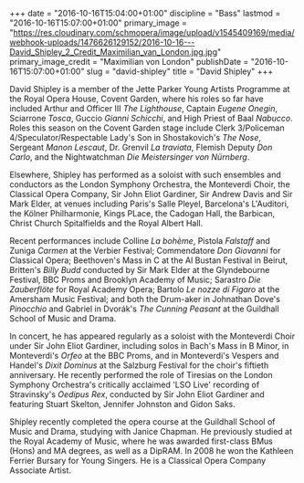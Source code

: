 +++
date = "2016-10-16T15:04:00+01:00"
discipline = "Bass"
lastmod = "2016-10-16T15:07:00+01:00"
primary_image = "https://res.cloudinary.com/schmopera/image/upload/v1545409169/media/webhook-uploads/1476626129152/2016-10-16---David_Shipley_2_Credit_Maximilian_van_London.jpg.jpg"
primary_image_credit = "Maximilian von London"
publishDate = "2016-10-16T15:07:00+01:00"
slug = "david-shipley"
title = "David Shipley"
+++

David Shipley is a member of the Jette Parker Young Artists Programme at the Royal Opera House, Covent Garden, where his roles so far have included Arthur and Officer III *The Lighthouse*, Captain *Eugene Onegin*, Sciarrone *Tosca*, Guccio *Gianni Schicchi*, and High Priest of Baal *Nabucco*. Roles this season on the Covent Garden stage include Clerk 3/Policeman 4/Speculator/Respectable Lady's Son in Shostakovich's *The Nose*, Sergeant *Manon Lescaut*, Dr. Grenvil *La traviata*, Flemish Deputy *Don Carlo*, and the Nightwatchman *Die Meistersinger von Nürnberg*.

Elsewhere, Shipley has performed as a soloist with such ensembles and conductors as the London Symphony Orchestra, the Monteverdi Choir, the Classical Opera Company, Sir John Eliot Gardiner, Sir Andrew Davis and Sir Mark Elder, at venues including Paris's Salle Pleyel, Barcelona's L'Auditori, the Kölner Philharmonie, Kings PLace, the Cadogan Hall, the Barbican, Christ Church Spitalfields and the Royal Albert Hall.

Recent performances include Colline *La bohème*, Pistola *Falstaff* and Zuniga *Carmen* at the Verbier Festival; Commendatore *Don Giovanni* for Classical Opera; Beethoven's Mass in C at the Al Bustan Festival in Beirut, Britten's *Billy Budd* conducted by Sir Mark Elder at the Glyndebourne Festival, BBC Proms and Brooklyn Academy of Music; Sarastro *Die Zauberflöte* for Royal Academy Opera; Bartolo *Le nozze di Figaro* at the Amersham Music Festival; and both the Drum-aker in Johnathan Dove's *Pinocchio* and Gabriel in Dvorák's *The Cunning Peasant* at the Guildhall School of Music and Drama.

In concert, he has appeared regularly as a soloist with the Monteverdi Choir under Sir John Eliot Gardiner, including solos in Bach's Mass in B Minor, in Monteverdi's *Orfeo* at the BBC Proms, and in Monteverdi's Vespers and Handel's *Dixit Dominus* at the Salzburg Festival for the choir's fiftieth anniversary. He recently performed the role of Tiresias on the London Symphony Orchestra's critically acclaimed 'LSO Live' recording of Stravinsky's *Oedipus Rex*, conducted by Sir John Eliot Gardiner and featuring Stuart Skelton, Jennifer Johnston and Gidon Saks.

Shipley recently completed the opera course at the Guildhall School of Music and Drama, studying with Janice Chapman. He previously studied at the Royal Academy of Music, where he was awarded first-class BMus (Hons) and MA degrees, as well as a DipRAM. In 2008 he won the Kathleen Ferrier Bursary for Young Singers. He is a Classical Opera Company Associate Artist.
